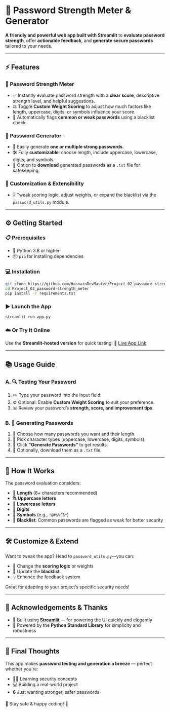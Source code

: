 # 🔐 Password Strength Meter & Generator  

**A friendly and powerful web app built with Streamlit** to **evaluate password strength**, offer **actionable feedback**, and **generate secure passwords** tailored to your needs.  

---

## ⚡ Features  


### 🧾 Password Strength Meter  

- ✅ Instantly evaluate password strength with a **clear score**, descriptive strength level, and helpful suggestions.  
- ⚖️ Toggle **Custom Weight Scoring** to adjust how much factors like length, uppercase, digits, or symbols influence your score.  
- 🚫 Automatically flags **common or weak passwords** using a blacklist check.  

### 🎲 Password Generator  

- 🔑 Easily generate **one or multiple strong passwords**.  
- 🛠️ Fully **customizable**: choose length, include uppercase, lowercase, digits, and symbols.  
- 💾 Option to **download** generated passwords as a `.txt` file for safekeeping.  

### 🔧 Customization & Extensibility  

- 🎚️ Tweak scoring logic, adjust weights, or expand the blacklist via the `password_utils.py` module.  

---

## ⚙️ Getting Started  

### 📋 Prerequisites  

- 🐍 Python 3.8 or higher  
- 📦 `pip` for installing dependencies  

### 💻 Installation  

```bash
git clone https://github.com/HasnainDevMaster/Project_02_password-strength_meter
cd Project_02_password-strength_meter
pip install -r requirements.txt
````

### ▶️ Launch the App

```bash
streamlit run app.py
```

### ☁️ Or Try It Online

Use the **Streamlit-hosted version** for quick testing:
🔗 [Live App Link](https://github.com/HasnainDevMaster/Project_02_password-strength_meter/tree/main)

---

## 📚 Usage Guide

### A. 🔍 Testing Your Password

1. ✏️ Type your password into the input field.
2. ⚙️ Optional: Enable **Custom Weight Scoring** to suit your preference.
3. 📊 Review your password’s **strength, score, and improvement tips**.

### B. 🎲 Generating Passwords

1. 🔢 Choose how many passwords you want and their length.
2. 🔡 Pick character types (uppercase, lowercase, digits, symbols).
3. 🎉 Click **"Generate Passwords"** to get results.
4. 💾 Optionally, download them as a `.txt` file.

---

## 🧠 How It Works

The password evaluation considers:

* 📏 **Length** (8+ characters recommended)
* 🔠 **Uppercase letters**
* 🔡 **Lowercase letters**
* 🔢 **Digits**
* 🔣 **Symbols** (e.g., `!@#$%^&*`)
* 🚫 **Blacklist**: Common passwords are flagged as weak for better security

---

## 🛠️ Customize & Extend

Want to tweak the app? Head to `password_utils.py`—you can:

* 🔄 Change the **scoring logic** or weights
* 📝 Update the **blacklist**
* 💡 Enhance the feedback system

Great for adapting to your project’s specific security needs!

---

## 🙏 Acknowledgements & Thanks

* 🎨 Built using **[Streamlit](https://streamlit.io/)** — for powering the UI quickly and elegantly
* 🐍 Powered by the **Python Standard Library** for simplicity and robustness

---

## 🎯 Final Thoughts

This app makes **password testing and generation a breeze** — perfect whether you're:

* 🧑‍🎓 Learning security concepts
* 💻 Building a real-world project
* 🔒 Just wanting stronger, safer passwords

🔐 Stay safe & happy coding! 🚀
